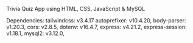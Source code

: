 Trivia Quiz App using HTML, CSS, JavaScript & MySQL

Dependencies:
    tailwindcss: v3.4.17
    autoprefixer: v10.4.20,
    body-parser: v1.20.3,
    cors: v2.8.5,
    dotenv: v16.4.7,
    express: v4.21.2,
    express-session: v1.18.1,
    mysql2: v3.12.0,
    